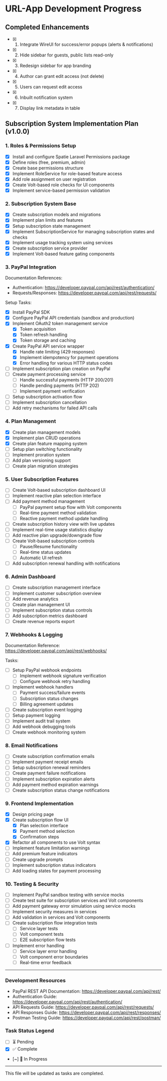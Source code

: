 # URL-App Development Progress

## Completed Enhancements
- [x] 1. Integrate WireUI for success/error popups (alerts & notifications)
- [x] 2. Hide sidebar for guests, public lists read-only
- [x] 3. Redesign sidebar for app branding
- [x] 4. Author can grant edit access (not delete)
- [x] 5. Users can request edit access
- [x] 6. Inbuilt notification system
- [x] 7. Display link metadata in table

## Subscription System Implementation Plan (v1.0.0)

### 1. Roles & Permissions Setup
- [x] Install and configure Spatie Laravel Permissions package
- [x] Define roles (free, premium, admin)
- [x] Create base permissions structure
- [x] Implement RoleService for role-based feature access
- [x] Add role assignment on user registration
- [x] Create Volt-based role checks for UI components
- [x] Implement service-based permission validation

### 2. Subscription System Base
- [x] Create subscription models and migrations
- [x] Implement plan limits and features
- [x] Setup subscription state management
- [x] Implement SubscriptionService for managing subscription states and checks
- [x] Implement usage tracking system using services
- [x] Create subscription service provider
- [x] Implement Volt-based feature gating components

### 3. PayPal Integration
Documentation References:
- Authentication: https://developer.paypal.com/api/rest/authentication/
- Requests/Responses: https://developer.paypal.com/api/rest/requests/

Setup Tasks:
- [x] Install PayPal SDK
- [x] Configure PayPal API credentials (sandbox and production)
- [x] Implement OAuth2 token management service
  - [x] Token acquisition
  - [x] Token refresh handling
  - [x] Token storage and caching
- [x] Create PayPal API service wrapper
  - [x] Handle rate limiting (429 responses)
  - [x] Implement idempotency for payment operations
  - [x] Error handling for various HTTP status codes
- [ ] Implement subscription plan creation on PayPal
- [ ] Create payment processing service
  - [ ] Handle successful payments (HTTP 200/201)
  - [ ] Handle pending payments (HTTP 202)
  - [ ] Implement payment verification
- [ ] Setup subscription activation flow
- [ ] Implement subscription cancellation
- [ ] Add retry mechanisms for failed API calls

### 4. Plan Management
- [x] Create plan management models
- [x] Implement plan CRUD operations
- [x] Create plan feature mapping system
- [ ] Setup plan switching functionality
- [ ] Implement proration system
- [ ] Add plan versioning support
- [ ] Create plan migration strategies

### 5. User Subscription Features
- [ ] Create Volt-based subscription dashboard UI
- [ ] Implement reactive plan selection interface
- [ ] Add payment method management
  - [ ] PayPal payment setup flow with Volt components
  - [ ] Real-time payment method validation
  - [ ] Reactive payment method update handling
- [ ] Create subscription history view with live updates
- [ ] Implement real-time usage statistics display
- [ ] Add reactive plan upgrade/downgrade flow
- [ ] Create Volt-based subscription controls
  - [ ] Pause/Resume functionality
  - [ ] Real-time status updates
  - [ ] Automatic UI refresh
- [ ] Add subscription renewal handling with notifications

### 6. Admin Dashboard
- [ ] Create subscription management interface
- [ ] Implement customer subscription overview
- [ ] Add revenue analytics
- [ ] Create plan management UI
- [ ] Implement subscription status controls
- [ ] Add subscription metrics dashboard
- [ ] Create revenue reports export

### 7. Webhooks & Logging
Documentation Reference: https://developer.paypal.com/api/rest/webhooks/

Tasks:
- [ ] Setup PayPal webhook endpoints
  - [ ] Implement webhook signature verification
  - [ ] Configure webhook retry handling
- [ ] Implement webhook handlers
  - [ ] Payment success/failure events
  - [ ] Subscription status changes
  - [ ] Billing agreement updates
- [ ] Create subscription event logging
- [ ] Setup payment logging
- [ ] Implement audit trail system
- [ ] Add webhook debugging tools
- [ ] Create webhook monitoring system

### 8. Email Notifications
- [ ] Create subscription confirmation emails
- [ ] Implement payment receipt emails
- [ ] Setup subscription renewal reminders
- [ ] Create payment failure notifications
- [ ] Implement subscription expiration alerts
- [ ] Add payment method expiration warnings
- [ ] Create subscription status change notifications

### 9. Frontend Implementation
- [x] Design pricing page
- [x] Create subscription flow UI
  - [x] Plan selection interface
  - [x] Payment method selection
  - [x] Confirmation steps
- [x] Refactor all components to use Volt syntax
- [ ] Implement feature limitation warnings
- [ ] Add premium feature indicators
- [ ] Create upgrade prompts
- [ ] Implement subscription status indicators
- [ ] Add loading states for payment processing

### 10. Testing & Security
- [ ] Implement PayPal sandbox testing with service mocks
- [ ] Create test suite for subscription services and Volt components
- [ ] Add payment gateway error simulation using service mocks
- [ ] Implement security measures in services
- [ ] Add validation in services and Volt components
- [ ] Create subscription flow integration tests
  - [ ] Service layer tests
  - [ ] Volt component tests
  - [ ] E2E subscription flow tests
- [ ] Implement error handling
  - [ ] Service layer error handling
  - [ ] Volt component error boundaries
  - [ ] Real-time error feedback

---

### Development Resources
- PayPal REST API Documentation: https://developer.paypal.com/api/rest/
- Authentication Guide: https://developer.paypal.com/api/rest/authentication/
- API Requests Guide: https://developer.paypal.com/api/rest/requests/
- API Responses Guide: https://developer.paypal.com/api/rest/responses/
- Postman Testing Guide: https://developer.paypal.com/api/rest/postman/

### Task Status Legend
- [ ] ⏳ Pending
- [x] ✅ Complete
- [~] 🔄 In Progress

---

This file will be updated as tasks are completed.
